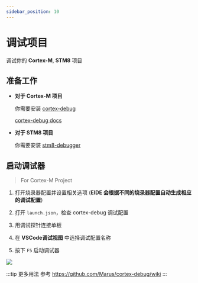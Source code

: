 ```yaml
---
sidebar_position: 10
---
```


# 调试项目

调试你的 **Cortex-M**, **STM8** 项目

## 准备工作

- **对于 Cortex-M 项目**

  你需要安装 [cortex-debug](https://marketplace.visualstudio.com/items?itemName=marus25.cortex-debug)

  [cortex-debug docs](https://github.com/Marus/cortex-debug/wiki)

- **对于 STM8 项目**

  你需要安装 [stm8-debugger](https://marketplace.visualstudio.com/items?itemName=CL.stm8-debug)

## 启动调试器

> For Cortex-M Project

1. 打开烧录器配置并设置相关选项 (**EIDE 会根据不同的烧录器配置自动生成相应的调试配置**)

2. 打开 `launch.json`，检查 cortex-debug 调试配置

3. 用调试探针连接单板

4. 在 **VSCode调试视图** 中选择调试配置名称

5. 按下 `F5` 启动调试器

  ![](/docs_img/debug_cortex-m_prj.png)

:::tip 更多用法
参考 https://github.com/Marus/cortex-debug/wiki
:::